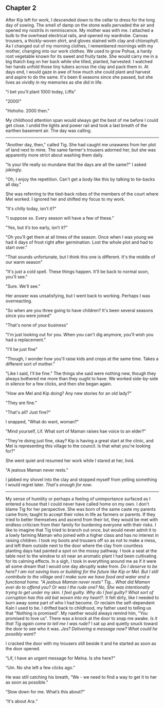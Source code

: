 
## Chapter 2


  After Kip left for work, I descended down to the cellar to dress for the long day of sowing. The smell of damp on the stone walls pervaded the air and opened my nostrils in reminiscence. My mother was with me. I attached a bulb to the overhead electrical rails, and opened my wardrobe. Canvas trousers, a thickly-woven shirt, and gloves stained with clay and chlorophyll. As I changed out of my morning clothes, I remembered mornings with my mother, changing into our work clothes.
  We used to grow Pohua, a hardy root vegetable known for its sweet and fruity taste. She would carry me in a big thatch bag on her back while she tilled, planted, harvested. I watched her hands unfold those tiny tubers across the clay and pack them in. At days end, I would gaze in awe of how much she could plant and harvest and aspire to do the same. It's been 6 seasons since she passed, but she lives as vividly in my memories as she did in life.

  "I bet you'll plant 1000 today, Liffa"

  "2000!"

  "Hohoho. 2000 then."

  My childhood attention span would always get the best of me before I could get close. I undid the lights and power rail and took a last breath of the earthen basement air. The day was calling.


-------


  "Another day, then," called Tig. She had caught me unawares from her plot of land next to mine. The same farmer's trousers adorned her, but she was apparently more strict about washing them daily.

  "Is your life really so mundane that the days are all the same?" I asked jokingly.

  "Oh, I enjoy the repetition. Can't get a body like this by talking to tie-backs all day."

  She was referring to the tied-back robes of the members of the court where Mel worked. I ignored her and shifted my focus to my work.

  "It's chilly today, isn't it?"

  "I suppose so. Every season will have a few of these."

  "Yes, but it’s too early, isn’t it?”

  "Oh you'll get them at all times of the season. Once when I was young we had 4 days of frost right after germination. Lost the whole plot and had to start over."

  "That sounds unfortunate, but I think this one is different. It's the middle of our warm season"

  "It's just a cold spell. These things happen. It'll be back to normal soon, you'll see."

  "Sure. We'll see."

  Her answer was unsatisfying, but I went back to working. Perhaps I was overreacting.

  "So when are you three going to have children? It's been several seasons since you were joined"

  "That's none of your business"

  "I'm just looking out for you. When you can't dig anymore, you'll wish you had a replacement."

  "I'll be just fine"

  "Though, I wonder how you'll raise kids and crops at the same time. Takes a different sort of mother."

  "Like I said, I'll be fine." The things she said were nothing new, though they always bothered me more than they ought to have. We worked side-by-side in silence for a few clicks, and then she began again.

  "How are Mel and Kip doing? Any new stories for an old lady?"

  "They are fine."

  "That's all? Just fine?"

  I snapped, "What do want, woman?"

  "Mind yourself, Lif. What sort of Maman raises hae voice to an elder?"

  "They're doing just fine, okay? Kip is having a great start at the clinic, and Mel is representing this village to the council. Is that what you're looking for?"

  She went quiet and resumed her work while I stared at her, livid.  

  "A jealous Maman never rests."

  I jabbed my shovel into the clay and stopped myself from yelling something I would regret later. *That's enough for now*.


-------


  My sense of humility or perhaps a feeling of unimportance surfaced as I entered a house that I could never have called home on my own. I don't blame Tig for her perspective. She was born of the same caste my parents came from; taught to accept their roles in life as farmers or parents. If they tried to better themselves and ascend from their lot, they would be met with endless criticism from their family for burdening everyone with their risks. I like to imagine that Tig tried to branch out once, but would never admit it to a lowly farming Maman who joined with a higher class and has no interest in raising children.
  I took my boots and trousers off so as not to make a mess, and left them outside next to the door where the clay from countless planting days had painted a spot on the mossy pathway. I took a seat at the table next to the window to sit near an aromatic plant I had been cultivating for its calming effects. In a sigh, I took in everything around me as if it were all some dream that I would one day abruptly wake from.
  *Do I deserve to be here? I am not saving lives or building for the future like Kip or Mel. But I still contribute to the village and I make sure we have food and water and a functional home.*
  *"A jealous Maman never rests"*
  *Tig... What did Mamen ever do to offend you?*
  *Or was I the rude one? No, She was intentionally trying to get under my skin.*
  *I feel guilty. Why do I feel guilty? What sort of corruption has this old bat woven into my heart?*. It felt dirty, like I needed to burn away some part of who I had become. Or reclaim the self-dependent Kaln I used to be. I drifted back to childhood, my father used to telling us that "Nothing is promised". My naether would always remind him, "You promised to love us".
  There was a knock at the door to snap me awake. *Is it that Tig again come to tell me I was rude?* I sat up and quietly snuck toward the door to see who it was. *Jes? Delivering a message now? What could he possibly want?*

  I cracked the door with my trousers still beside it and he started as soon as the door opened.

  “Lif, I have an urgent message for Melna. Is she here?”

  “Um. No she left a few clicks ago.”

  He was still catching his breath, “We - we need to find a way to get it to her as soon as possible.”

  “Slow down for me. What’s this about?”

  “It's about Ara.“





<!---
  Something felt out of place. *A cup. That's odd. I don't remember getting a cup out*. An uneasy feeling suddenly gripped me and amplified the silence. I left the cup just in case I would need to retrace the scene, and quietly inched my way toward the cellar to get something to defend myself with. *Crap. What if the killer is down there. Killer? You're being paranoid*. After a moment of indecisiveness, I grabbed a long glass bottle from the shelf and proceeded to slowly creep along the wall toward the back of the house.

  In chapter 2, we unravel Lif's life and a little bit of her personal
  complexes and suspicions through dialog with others where she seems suspicious
  of the cold but everyone older thinks she's overreacting.
  Mel and Kip have gone to their respective workplaces.
  Main point of action is a surprise birthday party

  Over the seasons, and especially once I had my own crop to attend, I got quicker with my planting and harvesting. Enough to match my mother. We supplied enough Pohua to provide for the village and some outside villages too, and became pretty well known for it. Once she couldn't work anymore, I tried to take on her portion of the job, but I just couldn't keep up, and our popularity faded. Now Pohua has become an occasional food instead of a staple.

  // ***Write more about the relaxation area

  // show don't tell
-->
